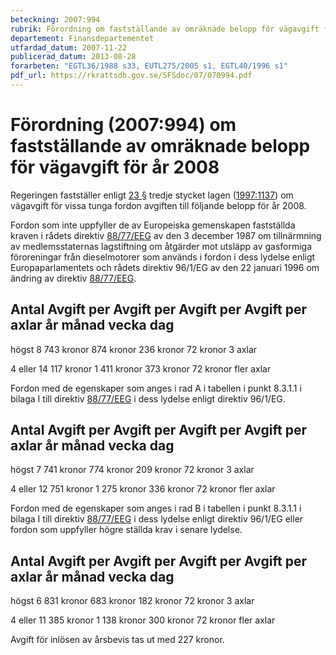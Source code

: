 ```yaml
---
beteckning: 2007:994
rubrik: Förordning om fastställande av omräknade belopp för vägavgift för år 2008
departement: Finansdepartementet
utfardad_datum: 2007-11-22
publicerad_datum: 2013-08-28
forarbeten: "EGTL36/1988 s33, EUTL275/2005 s1, EGTL40/1996 s1"
pdf_url: https://rkrattsdb.gov.se/SFSdoc/07/070994.pdf
---
```


# Förordning (2007:994) om fastställande av omräknade belopp för vägavgift för år 2008

Regeringen fastställer enligt [23 §](#23) tredje stycket lagen ([1997:1137](https://selex.se/eli/sfs/1997/1137)) om vägavgift för vissa tunga fordon avgiften till följande belopp för år 2008.

Fordon som inte uppfyller de av Europeiska gemenskapen fastställda kraven i rådets direktiv [88/77/EEG](https://eur-lex.europa.eu/legal-content/SV/ALL/?uri=celex%3A31988L0077) av den 3 december 1987 om tillnärmning av medlemsstaternas lagstiftning om åtgärder mot utsläpp av gasformiga föroreningar från dieselmotorer som används i fordon i dess lydelse enligt Europaparlamentets och rådets direktiv 96/1/EG av den 22 januari 1996 om ändring av direktiv [88/77/EEG](https://eur-lex.europa.eu/legal-content/SV/ALL/?uri=celex%3A31988L0077).

## Antal 	  Avgift per	 Avgift per	Avgift per	Avgift per axlar	  år		 månad	  	vecka 		dag

högst 	  8 743 kronor	 874 kronor	236 kronor	72 kronor 3 axlar

4 eller   14 117 kronor	 1 411 kronor	373 kronor	72 kronor fler axlar

Fordon med de egenskaper som anges i rad A i tabellen i punkt 8.3.1.1 i bilaga I till direktiv [88/77/EEG](https://eur-lex.europa.eu/legal-content/SV/ALL/?uri=celex%3A31988L0077) i dess lydelse enligt direktiv 96/1/EG.

## Antal	  Avgift per	 Avgift per 	Avgift per	Avgift per axlar	  år		 månad		vecka 		dag

högst	  7 741 kronor	 774 kronor	209 kronor	72 kronor 3 axlar

4 eller	  12 751 kronor	 1 275 kronor	336 kronor	72 kronor fler axlar

Fordon med de egenskaper som anges i rad B i tabellen i punkt 8.3.1.1 i bilaga I till direktiv [88/77/EEG](https://eur-lex.europa.eu/legal-content/SV/ALL/?uri=celex%3A31988L0077) i dess lydelse enligt direktiv 96/1/EG eller fordon som uppfyller högre ställda krav i senare lydelse.

## Antal	  Avgift per	 Avgift per 	Avgift per	Avgift per axlar	  år		 månad		vecka 		dag

högst	  6 831 kronor	 683 kronor	182 kronor	72 kronor 3 axlar

4 eller	  11 385 kronor	1 138 kronor	300 kronor	72 kronor fler axlar

Avgift för inlösen av årsbevis tas ut med 227 kronor.